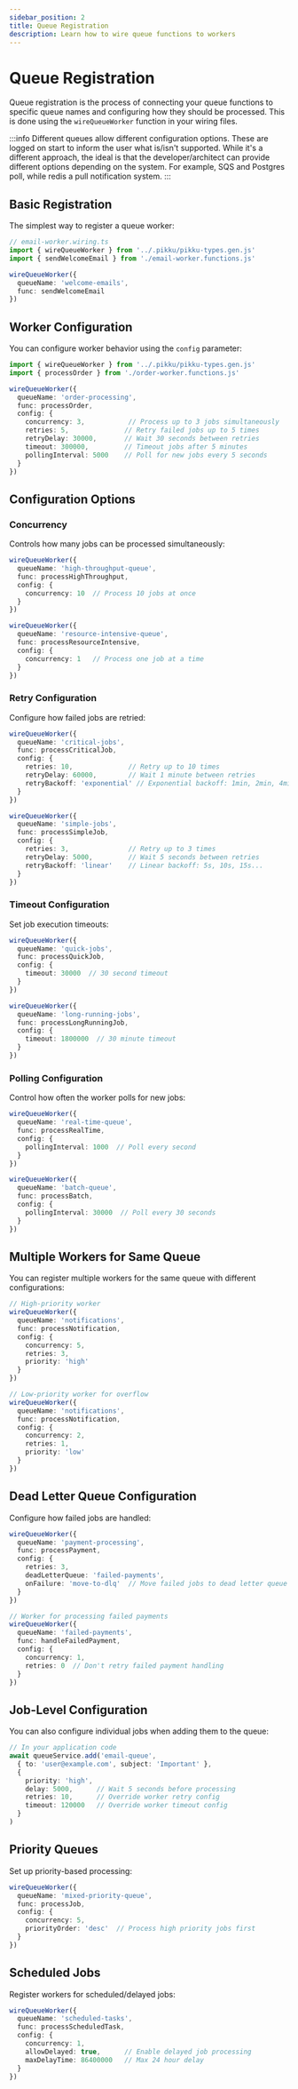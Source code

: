 ```yaml
---
sidebar_position: 2
title: Queue Registration
description: Learn how to wire queue functions to workers
---
```


<AIDisclaimer />

# Queue Registration

Queue registration is the process of connecting your queue functions to specific queue names and configuring how they should be processed. This is done using the `wireQueueWorker` function in your wiring files.

:::info
Different queues allow different configuration options. These are logged on start to inform the user what is/isn't supported. While it's a different approach, the ideal is that the developer/architect can provide different options depending on the system. For example, SQS and Postgres poll, while redis a pull notification system.
:::

## Basic Registration

The simplest way to register a queue worker:

```typescript
// email-worker.wiring.ts
import { wireQueueWorker } from '../.pikku/pikku-types.gen.js'
import { sendWelcomeEmail } from './email-worker.functions.js'

wireQueueWorker({
  queueName: 'welcome-emails',
  func: sendWelcomeEmail
})
```

## Worker Configuration

You can configure worker behavior using the `config` parameter:

```typescript
import { wireQueueWorker } from '../.pikku/pikku-types.gen.js'
import { processOrder } from './order-worker.functions.js'

wireQueueWorker({
  queueName: 'order-processing',
  func: processOrder,
  config: {
    concurrency: 3,           // Process up to 3 jobs simultaneously
    retries: 5,              // Retry failed jobs up to 5 times
    retryDelay: 30000,       // Wait 30 seconds between retries
    timeout: 300000,         // Timeout jobs after 5 minutes
    pollingInterval: 5000    // Poll for new jobs every 5 seconds
  }
})
```

## Configuration Options

### Concurrency

Controls how many jobs can be processed simultaneously:

```typescript
wireQueueWorker({
  queueName: 'high-throughput-queue',
  func: processHighThroughput,
  config: {
    concurrency: 10  // Process 10 jobs at once
  }
})

wireQueueWorker({
  queueName: 'resource-intensive-queue',
  func: processResourceIntensive,
  config: {
    concurrency: 1   // Process one job at a time
  }
})
```

### Retry Configuration

Configure how failed jobs are retried:

```typescript
wireQueueWorker({
  queueName: 'critical-jobs',
  func: processCriticalJob,
  config: {
    retries: 10,              // Retry up to 10 times
    retryDelay: 60000,        // Wait 1 minute between retries
    retryBackoff: 'exponential' // Exponential backoff: 1min, 2min, 4min...
  }
})

wireQueueWorker({
  queueName: 'simple-jobs',
  func: processSimpleJob,
  config: {
    retries: 3,               // Retry up to 3 times
    retryDelay: 5000,         // Wait 5 seconds between retries
    retryBackoff: 'linear'    // Linear backoff: 5s, 10s, 15s...
  }
})
```

### Timeout Configuration

Set job execution timeouts:

```typescript
wireQueueWorker({
  queueName: 'quick-jobs',
  func: processQuickJob,
  config: {
    timeout: 30000  // 30 second timeout
  }
})

wireQueueWorker({
  queueName: 'long-running-jobs',
  func: processLongRunningJob,
  config: {
    timeout: 1800000  // 30 minute timeout
  }
})
```

### Polling Configuration

Control how often the worker polls for new jobs:

```typescript
wireQueueWorker({
  queueName: 'real-time-queue',
  func: processRealTime,
  config: {
    pollingInterval: 1000  // Poll every second
  }
})

wireQueueWorker({
  queueName: 'batch-queue',
  func: processBatch,
  config: {
    pollingInterval: 30000  // Poll every 30 seconds
  }
})
```

## Multiple Workers for Same Queue

You can register multiple workers for the same queue with different configurations:

```typescript
// High-priority worker
wireQueueWorker({
  queueName: 'notifications',
  func: processNotification,
  config: {
    concurrency: 5,
    retries: 3,
    priority: 'high'
  }
})

// Low-priority worker for overflow
wireQueueWorker({
  queueName: 'notifications',
  func: processNotification,
  config: {
    concurrency: 2,
    retries: 1,
    priority: 'low'
  }
})
```

## Dead Letter Queue Configuration

Configure how failed jobs are handled:

```typescript
wireQueueWorker({
  queueName: 'payment-processing',
  func: processPayment,
  config: {
    retries: 3,
    deadLetterQueue: 'failed-payments',
    onFailure: 'move-to-dlq'  // Move failed jobs to dead letter queue
  }
})

// Worker for processing failed payments
wireQueueWorker({
  queueName: 'failed-payments',
  func: handleFailedPayment,
  config: {
    concurrency: 1,
    retries: 0  // Don't retry failed payment handling
  }
})
```

## Job-Level Configuration

You can also configure individual jobs when adding them to the queue:

```typescript
// In your application code
await queueService.add('email-queue', 
  { to: 'user@example.com', subject: 'Important' },
  {
    priority: 'high',
    delay: 5000,      // Wait 5 seconds before processing
    retries: 10,      // Override worker retry config
    timeout: 120000   // Override worker timeout config
  }
)
```

## Priority Queues

Set up priority-based processing:

```typescript
wireQueueWorker({
  queueName: 'mixed-priority-queue',
  func: processJob,
  config: {
    concurrency: 5,
    priorityOrder: 'desc'  // Process high priority jobs first
  }
})
```

## Scheduled Jobs

Register workers for scheduled/delayed jobs:

```typescript
wireQueueWorker({
  queueName: 'scheduled-tasks',
  func: processScheduledTask,
  config: {
    concurrency: 1,
    allowDelayed: true,      // Enable delayed job processing
    maxDelayTime: 86400000   // Max 24 hour delay
  }
})
```
